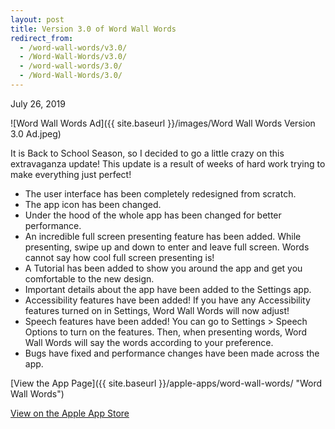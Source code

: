 ```yaml
---
layout: post
title: Version 3.0 of Word Wall Words
redirect_from:
  - /word-wall-words/v3.0/
  - /Word-Wall-Words/v3.0/
  - /word-wall-words/3.0/
  - /Word-Wall-Words/3.0/
---
```


July 26, 2019

![Word Wall Words Ad]({{ site.baseurl }}/images/Word Wall Words Version 3.0 Ad.jpeg)

It is Back to School Season, so I decided to go a little crazy on this extravaganza update! This update is a result of weeks of hard work trying to make everything just perfect!

- The user interface has been completely redesigned from scratch.
- The app icon has been changed.
- Under the hood of the whole app has been changed for better performance.
- An incredible full screen presenting feature has been added. While presenting, swipe up and down to enter and leave full screen. Words cannot say how cool full screen presenting is!
- A Tutorial has been added to show you around the app and get you comfortable to the new design.
- Important details about the app have been added to the Settings app.
- Accessibility features have been added! If you have any Accessibility features turned on in Settings, Word Wall Words will now adjust!
- Speech features have been added! You can go to Settings > Speech Options to turn on the features. Then, when presenting words, Word Wall Words will say the words according to your preference.
- Bugs have fixed and performance changes have been made across the app.

[View the App Page]({{ site.baseurl }}/apple-apps/word-wall-words/  "Word Wall Words")

[View on the Apple App Store](https://apps.apple.com/app/apple-store/id1448109625?pt=119545720&ct=Back%20to%20School%20Extravaganza&mt=8 "Apple App Store")
